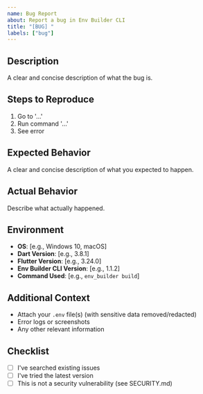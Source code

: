 ```yaml
---
name: Bug Report
about: Report a bug in Env Builder CLI
title: "[BUG] "
labels: ["bug"]
---
```


## Description
A clear and concise description of what the bug is.

## Steps to Reproduce
1. Go to '...'
2. Run command '...'
3. See error

## Expected Behavior
A clear and concise description of what you expected to happen.

## Actual Behavior
Describe what actually happened.

## Environment
- **OS**: [e.g., Windows 10, macOS]
- **Dart Version**: [e.g., 3.8.1]
- **Flutter Version**: [e.g., 3.24.0]
- **Env Builder CLI Version**: [e.g., 1.1.2]
- **Command Used**: [e.g., `env_builder build`]

## Additional Context
- Attach your `.env` file(s) (with sensitive data removed/redacted)
- Error logs or screenshots
- Any other relevant information

## Checklist
- [ ] I've searched existing issues
- [ ] I've tried the latest version
- [ ] This is not a security vulnerability (see SECURITY.md)
